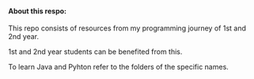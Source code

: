 #### About this respo:


This repo consists of resources from my programming journey of 1st and 2nd year.

1st and 2nd year students can be benefited from this. 

To learn Java and Pyhton refer to the folders of the specific names.
